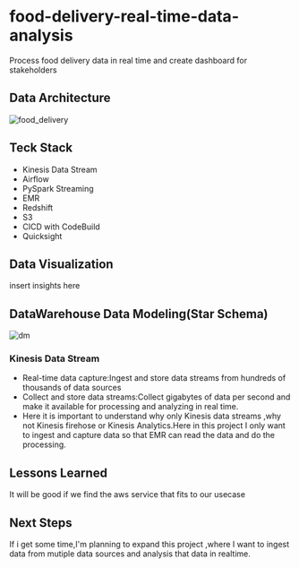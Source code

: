 # food-delivery-real-time-data-analysis
Process food delivery data in real time and create dashboard for stakeholders
## Data Architecture
![food_delivery](https://github.com/user-attachments/assets/9d5d652c-76ed-481c-b541-ac1892b278f9)

## Teck Stack
- Kinesis Data Stream
- Airflow
- PySpark Streaming
- EMR
- Redshift
- S3
- CICD with CodeBuild
- Quicksight
## Data Visualization
insert insights here
## DataWarehouse Data Modeling(Star Schema)
![dm](https://github.com/user-attachments/assets/c05681a1-2786-4002-876e-b62dd8a21d61)

### Kinesis Data Stream
- Real-time data capture:Ingest and store data streams from hundreds of thousands of data sources
- Collect and store data streams:Collect gigabytes of data per second and make it available for processing and analyzing in real time.
- Here it is important to understand why only Kinesis data streams ,why not Kinesis firehose or Kinesis Analytics.Here in this project I only want to ingest and capture data so that EMR can read the data and do the processing.
## Lessons Learned
It will be good if we find the aws service that fits to our usecase
## Next Steps
If i get some time,I'm planning to expand this project ,where I want to ingest data from mutiple data sources and analysis that data in realtime.
